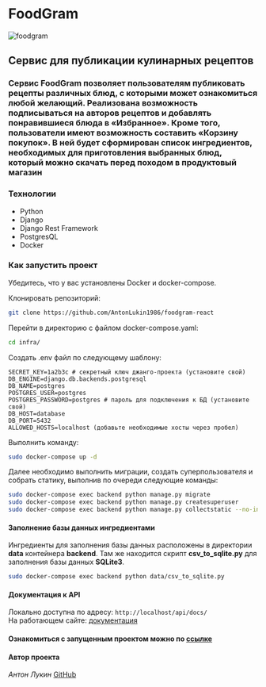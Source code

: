 # FoodGram

![foodgram](https://github.com/AntonLukin1986/foodgram-react/actions/workflows/foodgram_workflow.yml/badge.svg)

## Сервис для публикации кулинарных рецептов

### Сервис FoodGram позволяет пользователям публиковать рецепты различных блюд, с которыми может ознакомиться любой желающий. Реализована возможность подписываться на авторов рецептов и добавлять понравившиеся блюда в «Избранное». Кроме того, пользователи имеют возможность составить «Корзину покупок». В ней будет сформирован список ингредиентов, необходимых для приготовления выбранных блюд, который можно скачать перед походом в продуктовый магазин

### Технологии

- Python
- Django
- Django Rest Framework
- PostgresQL
- Docker

### Как запустить проект

Убедитесь, что у вас установлены Docker и docker-compose.

Клонировать репозиторий:

```bash
git clone https://github.com/AntonLukin1986/foodgram-react
```

Перейти в директорию с файлом docker-compose.yaml:

```bash
cd infra/
```

Создать .env файл по следующему шаблону:

```text
SECRET_KEY=1a2b3c # секретный ключ джанго-проекта (установите свой)
DB_ENGINE=django.db.backends.postgresql
DB_NAME=postgres
POSTGRES_USER=postgres
POSTGRES_PASSWORD=postgres # пароль для подключения к БД (установите свой)
DB_HOST=database
DB_PORT=5432
ALLOWED_HOSTS=localhost (добавьте необходимые хосты через пробел)
```

Выполнить команду:

```bash
sudo docker-compose up -d
```

Далее необходимо выполнить миграции, создать суперпользователя и собрать статику, выполнив по очереди следующие команды:

```bash
sudo docker-compose exec backend python manage.py migrate
sudo docker-compose exec backend python manage.py createsuperuser
sudo docker-compose exec backend python manage.py collectstatic --no-input
```

#### Заполнение базы данных ингредиентами

Ингредиенты для заполнения базы данных расположены в директории **data** контейнера **backend**.
Там же находится скрипт **csv_to_sqlite.py** для заполнения базы данных **SQLite3**.

```bash
sudo docker-compose exec backend python data/csv_to_sqlite.py
```

#### Документация к API

Локально доступна по адресу: `http://localhost/api/docs/`  
На работающем сайте: [документация](http://51.250.24.175/api/docs/)

#### Ознакомиться с запущенным проектом можно по [ссылке](http://foodgram-hub.sytes.net/recipes)

#### Автор проекта

*Антон Лукин* [GitHub](https://github.com/AntonLukin1986)
